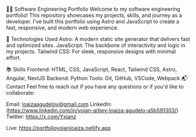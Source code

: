 🧑‍💻 Software Engineering Portfolio
Welcome to my software engineering portfolio! This repository showcases my projects, skills, and journey as a developer. I've built this portfolio using Astro and JavaScript to create a fast, responsive, and modern web experience.

🚀 Technologies Used
Astro: A modern static site generator that delivers fast and optimized sites.
JavaScript: The backbone of interactivity and logic in my projects.
Tailwind CSS: For sleek, responsive designs with minimal effort.

📚 Skills
Frontend: HTML, CSS, JavaScript, React, Tailwind CSS, Astro, Angular, NextJS
Backend: Python
Tools: Git, GitHub, VSCode, Webpack
📬 Contact
Feel free to reach out if you have any questions or if you'd like to collaborate:

Email: loaizaagudeloy@gmail.com
LinkedIn: (https://www.linkedin.com/in/yojan-arbey-loaiza-agudelo-a5b591303/)
Twitter: https://x.com/Yxjanz


Live: https://portfolioyojanloaiza.netlify.app